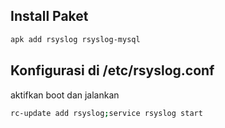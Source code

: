## Install Paket
```sh
apk add rsyslog rsyslog-mysql
```
## Konfigurasi di /etc/rsyslog.conf
aktifkan boot dan jalankan
```sh
rc-update add rsyslog;service rsyslog start
```